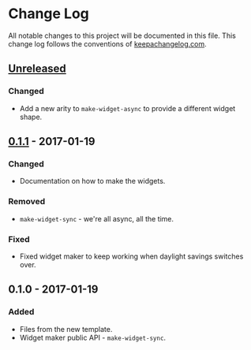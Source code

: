 # Change Log
All notable changes to this project will be documented in this file. This change log follows the conventions of [keepachangelog.com](http://keepachangelog.com/).

## [Unreleased]
### Changed
- Add a new arity to `make-widget-async` to provide a different widget shape.

## [0.1.1] - 2017-01-19
### Changed
- Documentation on how to make the widgets.

### Removed
- `make-widget-sync` - we're all async, all the time.

### Fixed
- Fixed widget maker to keep working when daylight savings switches over.

## 0.1.0 - 2017-01-19
### Added
- Files from the new template.
- Widget maker public API - `make-widget-sync`.

[Unreleased]: https://github.com/your-name/clams/compare/0.1.1...HEAD
[0.1.1]: https://github.com/your-name/clams/compare/0.1.0...0.1.1
